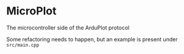 # MicroPlot

The microcontroller side of the ArduPlot protocol

Some refactoring needs to happen, but an example is present under ```src/main.cpp```
